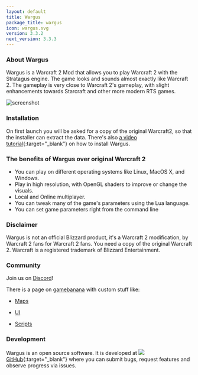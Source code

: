 ```yaml
---
layout: default
title: Wargus
package_title: wargus
icon: wargus.svg
version: 3.3.2
next_version: 3.3.3
---
```

### About Wargus

Wargus is a Warcraft 2 Mod that allows you to play Warcraft 2 with the Stratagus
engine. The game looks and sounds almost exactly like Warcraft 2.  The gameplay
is very close to Warcraft 2's gameplay, with slight enhancements towards
Starcraft and other more modern RTS games.

![screenshot](img/screenshotWargus.png)

### Installation

On first launch you will be asked for a copy of the original Warcraft2, so that
the installer can extract the data.  There's also [a video
tutorial](https://www.youtube.com/watch?v=fnY13i105LE&feature=youtu.be){:target="_blank"}
on how to install Wargus.

### The benefits of Wargus over original Warcraft 2

* You can play on different operating systems like Linux, MacOS X, and Windows.
* Play in high resolution, with OpenGL shaders to improve or change the visuals.
* Local and Online multiplayer.
* You can tweak many of the game's parameters using the Lua language.
* You can set game parameters right from the command line

### Disclaimer

Wargus is not an official Blizzard product, it's a Warcraft 2 modification, by
Warcraft 2 fans for Warcraft 2 fans. You need a copy of the original Warcraft 2.
Warcraft is a registered trademark of Blizzard Entertainment. 

### Community

Join us on [Discord](https://discord.gg/dQGxaw3QfB)!

There is a page on [gamebanana](https://gamebanana.com/games/8682) with custom stuff like:

- [Maps](https://gamebanana.com/mods/cats/6915)

- [UI](https://gamebanana.com/mods/cats/12621)

- [Scripts](https://gamebanana.com/scripts/games/8682)

### Development

Wargus is an open source software. It is developed at
[![](img/github.svg)GitHub](https://github.com/Wargus/wargus){:target="_blank"}
where you can submit bugs, request features and observe progress via issues.
